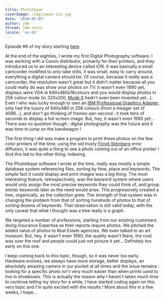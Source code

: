 ```yaml
---
title: Phototèque
coverImage: /img/canon-ion.jpg
date: '2020-05-03'
author: jmm
thread: jmm-story
locale: 'en-US'
---
```


Episode #6 of my story starting [here](/posts/20200304-my-first-paid-job).

At the end of the eighties, I wrote my first Digital Photography software. I was working with a Canon distributor, primarily for their printers, and they introduced us to an interesting device called iON. It was basically a small camcorder modified to only take stills, it was small, easy to carry around, everything a digital camera should be. Of course, because it really was a camcorder, the resolution wasn't great but it didn't matter because all you could really do was show your photos on TV: it wasn't even 1990 yet, displays were VGA ie 640x480x16colours and you would display photos in 256 colour mode (in 320x200, [Mode X](https://en.wikipedia.org/wiki/Mode_X) hadn't even been invented yet...). Even I who was lucky enough to own an [IBM Professional Graphics Adapter](https://en.wikipedia.org/wiki/Professional_Graphics_Controller), only had the luxury of 640x480 in 256 colours (from a meager set of 4096...), and don't go thinking of frames-per-second : it took tens of seconds to display a full screen image. But, hey, it wasn't even 1990 yet... There was no question though : digital photography was the future and it was time to jump on the bandwagon !

The first thing I did was make a program to print these photos on the few color printers of the time, using the old trusty [Floyd-Steinberg](https://en.wikipedia.org/wiki/Floyd%E2%80%93Steinberg_dithering) error diffusion, it was quite a thing to see a photo coming out of an office printer ! And this led to the other thing: indexing.

The Phototèque software I wrote at the time, really was mostly a simple database system referencing files, sorting by time, place and keywords. The simple fact it could display and print images was a big thing. The most interesting feature, retrospectively, was the keyword system where users would only assign the most precise keywords they could think of, and group similar keywords later as the need would arise. This progressively created a tree, organically, as the collection grew. The strength of that system was in changing the problem from that of sorting hundreds of photos to that of sorting dozens of keywords. That observation is still valid today, with the only caveat that what I thought was a tree really is a graph.

We targeted a number of professions, starting from our existing customers doing Insurance Expertise as their reports require photos. We pitched the added value of photos to Real Estate agencies. We even talked to an art museum. But, hey, it wasn't even 1990, the quality wasn't there, the cost was over the roof and people could just not picture it yet... Definitely too early on this one.

I keep coming back to this topic, though, so it was never too early. Hardware evolves, we always have more storage, better displays, an absolutely amazing camera in our pocket at all times and the issue remains : looking for a specific photo isn't very much easier than when prints used to live in shoeboxes. This is actually the reason why I haven't taken much time to continue telling my story for a while, I have started coding again on this very topic and I'm quite excited with the results ! More about this in a few weeks, I hope...
